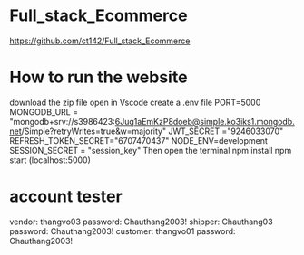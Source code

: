 # Full_stack_Ecommerce
https://github.com/ct142/Full_stack_Ecommerce
# How to run the website
download the zip file open in Vscode
create a .env file
PORT=5000
MONGODB_URL = "mongodb+srv://s3986423:6Juq1aEmKzP8doeb@simple.ko3iks1.mongodb.net/Simple?retryWrites=true&w=majority"
JWT_SECRET ="9246033070"
REFRESH_TOKEN_SECRET="6707470437"
NODE_ENV=development
SESSION_SECRET = "session_key"
Then open the terminal 
npm install
npm start (localhost:5000)
# account tester
vendor: thangvo03  password: Chauthang2003!
shipper: Chauthang03  password: Chauthang2003!
customer: thangvo01   password: Chauthang2003!

